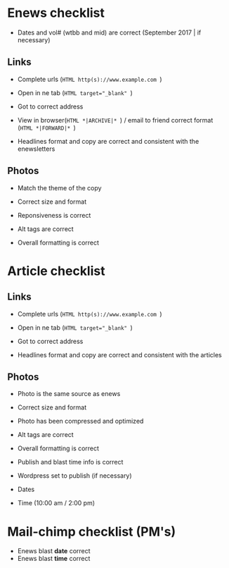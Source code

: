 # Enews checklist
+ Dates and vol# (wtbb and mid) are correct (September 2017 | if necessary)
## Links
+ Complete urls (```HTML http(s)://www.example.com ```)
+ Open in ne tab (```HTML target="_blank" ```)
+ Got to correct address

+ View in browser(```HTML *|ARCHIVE|* ```) / email to friend correct format (```HTML *|FORWARD|* ```)

+ Headlines format and copy are correct and consistent with the enewsletters

## Photos
+ Match the theme of the copy
+ Correct size and format
+ Reponsiveness is correct

+ Alt tags are correct

+ Overall formatting is correct

# Article checklist

## Links
+ Complete urls (```HTML http(s)://www.example.com ```)
+ Open in ne tab (```HTML target="_blank" ```)
+ Got to correct address 

+ Headlines format and copy are correct and consistent with the articles

## Photos
+ Photo is the same source as enews
+ Correct size and format
+ Photo has been compressed and optimized

+ Alt tags are correct

+ Overall formatting is correct

+ Publish and blast time info is correct 
+ Wordpress set to publish (if necessary)
+ Dates
+ Time (10:00 am / 2:00 pm)

# Mail-chimp checklist (PM's)
+ Enews blast **date** correct
+ Enews blast **time** correct